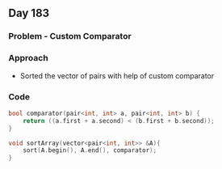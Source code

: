 ## Day 183

### Problem - Custom Comparator

### Approach

- Sorted the vector of pairs with help of custom comparator

### Code

```cpp
bool comparator(pair<int, int> a, pair<int, int> b) {
    return ((a.first + a.second) < (b.first + b.second));
}

void sortArray(vector<pair<int, int>> &A){
    sort(A.begin(), A.end(), comparator);
}
```
